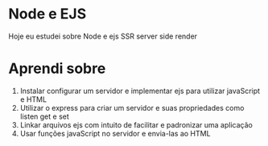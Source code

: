 # Node e EJS

Hoje eu estudei sobre Node e ejs 
SSR server side render

# Aprendi sobre

 1. Instalar configurar um servidor e implementar ejs para utilizar javaScript e HTML
 2. Utilizar o express para criar um servidor e suas propriedades como listen get e set
 3. Linkar arquivos ejs com intuito de facilitar e padronizar uma aplicação
 4. Usar funções javaScript no servidor e envia-las ao HTML 

